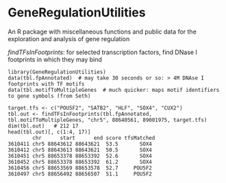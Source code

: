 # GeneRegulationUtilities
An R package with miscellaneous functions and public data for the exploration and analysis of gene regulation

_findTFsInFootprints_: for selected transcription factors, find  DNase I footprints in which they may bind

    library(GeneRegulationUtilities)
    data(tbl.fpAnnotated)  # may take 30 seconds or so: > 4M DNAse I footprints with TF motifs
    data(tbl.motifToMultipleGenes  # much quicker: maps motif identifiers to gene symbols (from Seth)

    target.tfs <- c("POU5F2", "SATB2", "HLF", "SOX4", "CUX2")
    tbl.out <- findTFsInFootprints(tbl.fpAnnotated, tbl.motifToMultipleGenes, "chr5", 88640561, 89001975, target.tfs)
    dim(tbl.out)   # 212 17
    head(tbl.out)[, c(1:4, 17)]
            chr      start      end score tfsMatched
    3610411 chr5 88643612 88643621  53.5       SOX4
    3610412 chr5 88643613 88643621  50.5       SOX4
    3610451 chr5 88653378 88653392  52.6       SOX4
    3610452 chr5 88653378 88653392  61.2       SOX4
    3610456 chr5 88653569 88653578  52.7     POU5F2
    3610497 chr5 88656492 88656507  51.1     POU5F2

